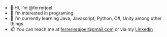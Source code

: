 - 👋 Hi, I’m @ferrerjoel
- 👀 I’m interested in programing
- 🌱 I’m currently learning Java, Javascript, Python, C#, Unity among other things
- 📫 You can reach me at ferrerierajoel@gmail.com or via my [Linkedin](https://www.linkedin.com/in/joel-ferrer-riera-35680a139/)

<!---
ferrerjoel/ferrerjoel is a ✨ special ✨ repository because its `README.md` (this file) appears on your GitHub profile.
You can click the Preview link to take a look at your changes.
--->
